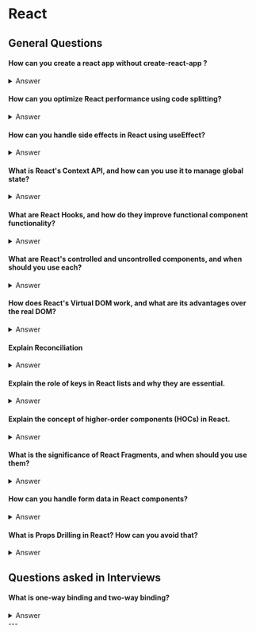 # React

## General Questions

#### How can you create a react app without create-react-app ?

<details>
<summary>Answer</summary>
<p>

- `create-react-app` provides a convenient way to set up a new React project with a predefined structure and development environment, creating a React app from scratch gives you more control over the configuration and dependencies
- Below there are two ways listed
  - using CDN
  - by installing all dependencies needed and configuring them

**1. Using CDN**

- Creating a React app using a CDN (Content Delivery Network) involves linking to external libraries directly in your HTML file, rather than setting up a local development environment with tools like Babel and Webpack.

* This approach is simpler but might not provide all the features and conveniences of a full development environment.

```html
<!-- index.html -->
<!DOCTYPE html>
<html>
  <head>
    <title>React App with CDN</title>
  </head>
  <body>
    <div id="root"></div>

    <!-- React and React-DOM CDNs -->
    <script src="https://cdn.jsdelivr.net/npm/react@17/umd/react.production.min.js"></script>
    <script src="https://cdn.jsdelivr.net/npm/react-dom@17/umd/react-dom.production.min.js"></script>

    <!-- Your React component code -->
    <script>
      // Define your React component
      function App() {
        return React.createElement("div", null, "Hello, React with CDN!");
      }

      // Render the React component
      ReactDOM.render(
        React.createElement(App),
        document.getElementById("root")
      );
    </script>
  </body>
</html>
```

**2. Setting up by installing dependencies**

- Initialize Package.json : `npm init`
- Install React and React-DOM : `npm i react react-dom`
- Create index.html to server the app

```html
<!-- index.html-->
<!DOCTYPE html>
<html>
  <head>
    <title>My React App</title>
  </head>
  <body>
    <div id="root"></div>
    <script src="./src/index.js"></script>
  </body>
</html>
```

- Create react component

```jsx
// src/index.js

import React from "react";
import ReactDOM from "react-dom";
import App from "./App"; // Create this file

ReactDOM.render(<App />, document.getElementById("root"));
```

- Intall Bable and Webpack : `npm @babel/core @babel/preset-env @babel/preset-react babel-loader webpack webpack-cli webpack-dev-server --save-dev`
- Create Babel Configuration
- Create Webpack configuration

</p>
</details>

#### How can you optimize React performance using code splitting?

<details>
<summary>Answer</summary>
<p>

- Code splitting involves breaking your application into smaller chunks (bundling) and loading them on demand.
- React.lazy and Suspense are used to achieve code splitting, which can significantly reduce the initial loading time of your application.

Code example using React.lazy and Suspense:

```jsx
import React, { lazy, Suspense } from "react";

const LazyComponent = lazy(() => import("./LazyComponent"));

const App = () => {
  return (
    <Suspense fallback={<div>Loading...</div>}>
      <LazyComponent />
    </Suspense>
  );
};
```

</p>
</details>

#### How can you handle side effects in React using useEffect?

<details>
<summary>Answer</summary>
<p>

The useEffect hook allows you to perform side effects in functional components. You can use it to handle tasks like data fetching, subscriptions, or manually changing the DOM.

Code example:

```jsx
import React, { useEffect, useState } from 'react';

const MyComponent = () => {
 const [data, setData] = useState([]);

 useEffect(() => {
  // Fetch data from an API
  fetch('https://lnkd.in/d5PWjfXF')
   .then((response) => response.json())
   .then((data) => setData(data));
 }, []);

 return (
  // Display data here
 );
};
```

</p>
</details>

#### What is React's Context API, and how can you use it to manage global state?

<details>
<summary>Answer</summary>
<p>

React's Context API provides a way to pass data through the component tree without having to pass props manually at every level. It enables efficient global state management in applications, allowing components to access and update shared data.

Code Example:

```jsx
// Creating a context
const MyContext = React.createContext();

// Using the context provider
const MyProvider = ({ children }) => {
  const [state, setState] = React.useState(initialState);
  return (
    <MyContext.Provider value={{ state, setState }}>
      {children}
    </MyContext.Provider>
  );
};

// Consuming the context in a component
const MyComponent = () => {
  const { state, setState } = React.useContext(MyContext);
  // Use state and setState here
};
```

</p>
</details>

#### What are React Hooks, and how do they improve functional component functionality?

<details>
<summary>Answer</summary>
<p>

React Hooks are functions that enable functional components to use state and other React features without writing a class. They make it easier to reuse logic and manage component state in functional components.

```jsx
import React, { useState } from "react";

const Counter = () => {
  const [count, setCount] = useState(0);

  const handleIncrement = () => {
    setCount(count + 1);
  };

  return (
    <div>
      <p>Count: {count}</p>
      <button onClick={handleIncrement}>Increment</button>
    </div>
  );
};
```

</p>
</details>

#### What are React's controlled and uncontrolled components, and when should you use each?

<details>
<summary>Answer</summary>
<p>

Controlled components have their state controlled by React through props and react to user input via event handlers. Uncontrolled components store their state internally in the DOM and are controlled by the DOM itself.

Code example of a controlled component:

```jsx
import React, { useState } from "react";

const MyInput = () => {
  const [value, setValue] = useState("");

  const handleChange = (event) => {
    setValue(event.target.value);
  };

  return <input type="text" value={value} onChange={handleChange} />;
};
```

</p>
</details>

#### How does React's Virtual DOM work, and what are its advantages over the real DOM?

<details>
<summary>Answer</summary>
<p>

React's Virtual DOM is a representation of the actual DOM (Document Object Model) in memory, and it acts as an intermediary between your React components and the real browser DOM.
Steps:

1. Initial Rendering
   When you create a React component, it's not directly rendered to the actual DOM. Instead, React creates a virtual representation of that component in memory.
2. Virtual DOM Tree
   This virtual representation, often called the Virtual DOM tree, is a lightweight copy of the actual DOM. It's a tree structure where each node represents a component or an element and its properties.
3. Component Updates
   When a component's state or props change, a process called "reconciliation" begins. React calculates the difference between the previous Virtual DOM tree and the updated one.
4. Diffing Algorithm
   The diffing algorithm efficiently identifies the minimal number of changes needed to transition from the old Virtual DOM tree to the new one. This optimization helps in minimizing direct manipulation of the actual DOM, which can be a costly operation.
5. Updating Actual DOM
   Once the minimal set of changes is determined, React applies those changes to the real DOM. However, it does this in a highly optimized manner, reducing the number of expensive DOM operations.
6. Performance Gains
   By using this approach, React reduces the need to frequently update the actual DOM directly. Instead of re-rendering the entire page, React only updates the specific parts of the page that have changed, resulting in improved performance and a smoother user experience.

</p>
</details>

#### Explain Reconciliation

<details>
<summary>Answer</summary>
<p>

**Reconciliation (in React):**

- Reconciliation is the process in which React updates the user interface (UI) to reflect changes in the application's state or props.
- It's a core part of how React manages updates efficiently.
- When you make changes to a component's state or props, React doesn't immediately update the actual Document Object Model (DOM) in the browser.
- Instead, it performs a series of steps to calculate the difference between the previous state of the UI (represented by the Virtual DOM) and the new state.
- This difference is often referred to as the "diff."

  Here's how the reconciliation process works:

- A component's state or props change.
- React generates a new Virtual DOM representation of the component.
- React compares the new Virtual DOM with the previous one using a diffing algorithm.
- The algorithm determines the minimal set of changes needed to update the actual DOM.
- Only the necessary changes are applied to the real DOM, resulting in a more efficient update process.

**Diffing Algorithm**

Some concepts used by this algorithm are :

- Two elements of different types will produce different trees.
- Breadth-First Search (BFS) is applied because if a node is found as changed, it will re-render the entire subtree hence - Depth First Approach is not exactly optimal. (Ref: Fig.2)
- When comparing two elements of the same type, keep the underlying node as same and only update changes in attributes or styles.
- React uses optimizations so that a minimal difference can be calculated in O(N) efficiently using this Algorithm.

- Steps of Diffing Process
  - Tree level Diffing
  - Component level Diffing
  - Element Level diffing

<!-- **Steps of Diffing Process at 3 levels**:

1. Tree-level Diffing

   - **Generate Virtual DOM Trees:** Create virtual representations of the component trees for both the previous and current states.
   - **Root Node Comparison:** Compare the root nodes of the previous and current Virtual DOM trees.
   - **Component Identity Check:** Determine whether the root components are the same. If they are not, the entire sub-tree is marked for updates.

2. Component-level Diffing

   - Once differences at the tree level are identified, React drills down to the individual components that need updating. The steps at the component level are as follows:

   - **Component Type Check:** Check whether the types of the components (e.g., functional, class-based) are the same in the previous and current states.

   - **Props and State Comparison:** Compare the props and state of the components. If there are differences, the component is marked for updates.

   - **Update or Replace:** If a component is marked for an update, React decides whether to update the component in place or replace it with a new one.

3. Element-level Diffing

   - At the lowest level, React compares the individual elements within a component to determine the specific changes that need to be applied. The steps at the element level include:

   - **Key Comparison:** For lists of elements (e.g., in a map function), React uses the key attribute to optimize updates. It checks for keys to determine if elements have been added, removed, or reordered.

   - **Type Comparison:** Compare the types of elements in the previous and current states.

   - **Update, Replace, or Delete:** Depending on the differences, React will decide whether to update the element's attributes and content, replace the entire element, or delete it.

   - **Child Element Diffing:** If an element has child elements, the diffing process is recursively applied to those children. -->

</p>
</details>

#### Explain the role of keys in React lists and why they are essential.

<details>
<summary>Answer</summary>
<p>

Keys help React identify each list item uniquely and efficiently update and re-render components when the list changes. They improve performance by minimizing re-renders and avoiding issues like incorrect component recycling.

Code Example:

```jsx
// Without keys
const itemsWithoutKeys = items.map((item) => <li>{item}</li>);

// With unique ids as keys
const itemsWithKeys = items.map((item) => <li key={items.id}>{item}</li>);
```

</p>
</details>

#### Explain the concept of higher-order components (HOCs) in React.

<details>
<summary>Answer</summary>
<p>
Higher-order components are functions that take a component as an input and return an enhanced component with additional props or functionality. They are commonly used for code reuse, logic abstraction, and cross-cutting concerns.

Code example:

```jsx
const withLogger = (WrappedComponent) => {
  const EnhancedComponent = (props) => {
    console.log("Component props:", props);
    return <WrappedComponent {...props} />;
  };

  return EnhancedComponent;
};

// Usage
const MyComponent = (props) => {
  // Component logic here
};

export default withLogger(MyComponent);
```

</p>
</details>

#### What is the significance of React Fragments, and when should you use them?

<details>
<summary>Answer</summary>
<p>

React Fragments allow you to group multiple components **without introducing an additional parent element in the DOM.** They are useful when you need to return multiple elements from a component's render method.

Code example:

```jsx
import React, { Fragment } from "react";

const MyComponent = () => {
  return (
    <Fragment>
      <h1>Title</h1>
      <p>Paragraph 1</p>
      <p>Paragraph 2</p>
    </Fragment>
  );
};
```

</p>
</details>

#### How can you handle form data in React components?

<details>
<summary>Answer</summary>
<p>

You can manage form data using controlled components, where form elements are bound to state and updated through event handlers.

Code example of a controlled input:

```jsx
import React, { useState } from "react";

const MyForm = () => {
  const [inputValue, setInputValue] = useState("");

  const handleChange = (event) => {
    setInputValue(event.target.value);
  };

  const handleSubmit = (event) => {
    event.preventDefault();
    // Handle form submission with 'inputValue'
  };

  return (
    <form onSubmit={handleSubmit}>
      <input type="text" value={inputValue} onChange={handleChange} />
      <button type="submit">Submit</button>
    </form>
  );
};
```

- Extra Point
  Use the FormData constructor (available natively to almost all browsers) to create formData object of the required form and then extract one or all the fields which are required.

e.g. in submit form event listener define something like:

```js
function handleFormSubmit(event) {
const myForm = new FormData(event.target);
const userName = myForm.get(‘username’);
// userName variable now has username form field value.
}
```

You can read more about the FormData API in MDN web docs!

</p>
</details>

#### What is Props Drilling in React? How can you avoid that?

<details>
<summary>Answer</summary>
<p>

Example of Prop Drilling

```jsx
// Component A
function A({ value }) {
  return <B value={value} />;
}

// Component B
function B({ value }) {
  return <C value={value} />;
}

// Component C
function C({ value }) {
  return <div>{value}</div>;
}

// App
function App() {
  const data = "Hello, Props Drilling!";
  return <A value={data} />;
}
```

Props drilling in React refers to the process of passing props down through multiple levels of nested components. It happens when a component needs to pass data or functions to its child component, and then that child component needs to pass it further down to its own child component, and so on.

As the component hierarchy grows deeper, this can lead to passing props through several intermediate components, making the code less maintainable and potentially causing performance issues.

To avoid props drilling, you can use one of the following techniques:

1. **React Context API:**
   The Context API allows you to create a context that holds data or functions and make it available to all child components without explicitly passing it down as props. Components can access the context data directly from the provider.

2. **Using State Management Library like Redux:**
   Redux is a state management library that provides a centralized store accessible from any component. It allows components to retrieve and update data without the need to pass props through the entire component tree.

3. **Render Props and Higher-Order Components (HOCs):**
   You can use render props or HOCs to wrap components and provide them with the necessary props without drilling them down through intermediate components. These techniques can encapsulate the logic of passing props and provide a cleaner interface to components.

</p>
</details>

## Questions asked in Interviews

#### What is one-way binding and two-way binding?

<details>
<summary>Answer</summary>
<p>

</p>
</details>
---

<!-- Tag: AT&T

### There are two components A and B. When you update value of a variable in component A then it should be available in component B for usage. Which react hook will you use for this?

<details>
<summary>Answer</summary>
<p>
useReducer
</p>
</details>

---

Tag: AT&T

### Convert the given arr of dates into the result format. Use javascript Date function.

```json
YYYY-MM-DD

Given Format:

const arr=[
{"date":"2022-01-01", "value": "10"},
{"date":"2022-01-02", "value": "10"},
{"date":"2022-01-03", "value": "11"},
{"date":"2022-02-01", "value": "1"},
{"date":"2022-02-02", "value": "1"},
{"date":"2022-02-03", "value": "10"}]

Result Format:

{"january-22": 31, "february-22": 12}

---

Explanation:

For January -
{"date":"2022-01-01", "value": "10"}
{"date":"2022-01-02", "value": "10"}
{"date":"2022-01-03", "value": "11"}

{"january-22": 31}
Here,
month = january (01 - MM written as january)
year = 22 (2022 - YYYY written as 22)
date = exclude it
value = 10+10+11 = 31 (add all values for a given month)


For February -
{"date":"2022-02-01", "value": "1"},
{"date":"2022-02-02", "value": "1"},
{"date":"2022-02-03", "value": "10"}

{"february-22": 12}
Here,
month = february (02 - MM written as january)
year = 22 (2022 - YYYY written as 22)
date = exclude it
value = 1+1+10 = 12 (add all values for a given month)


````

<details>
<summary>Answer</summary>
<p>
</p>
</details>

---

Tag: AT&T

### What are react fragments? There are 3 divs inside a react fragment, can you change background color of all 3 divs without actually selecting the div and targeting the react fragment?

```
<>
<div></div>
<div></div>
<div></div>
</>
```

<details>
<summary>Answer</summary>
<p>
</p>
</details>

---

### What is the difference between Virtual DOM, Shallow DOM and DOM in ReactJS?

<details>
<summary>Answer</summary>
<p>
</p>
</details>

---

### What is controlled and uncontrolled component in ReactJS?

<details>
<summary>Answer</summary>
<p>
</p>
</details>

---

### What are hooks in Reactjs?

<details>
<summary>Answer</summary>
<p>
</p>
</details>
---

### What is jsx , babel and webpack?

<details>
<summary>Answer</summary>
<p>
</p>
</details>
---

### What is Redux?

<details>
<summary>Answer</summary>
<p>
</p>
</details>
---

### What is Reducer, Action, Store in Redux?

<details>
<summary>Answer</summary>
<p>
</p>
</details>

---

### What is Middleware in Redux?

<details>
<summary>Answer</summary>
<p>
</p>
</details>
---

### Explain data flow in Redux

<details>
<summary>Answer</summary>
<p>
</p>
</details>
---

### What is Redux-Thunk?

<details>
<summary>Answer</summary>
<p>
</p>
</details>
---

### What is Redux-Saga?

<details>
<summary>Answer</summary>
<p>
</p>
</details>
---

### What is the difference between Redux-Thunk and Redux-Saga?

<details>
<summary>Answer</summary>
<p>
</p>
</details>
---

### React has one-way binding or two-way biding?

<details>
<summary>Answer</summary>
<p>
</p>
</details>

---

### Difference between class component and functional component

<details>
<summary>Answer</summary>
<p>
</p>
</details>
---

### How can we implement componentWillUnmount in functional component?

<details>
<summary>Answer</summary>
<p>
</p>
</details>
---

### useEffect, useState, useMemo, useCallback hooks in detail

<details>
<summary>Answer</summary>
<p>
</p>
</details>
---

### Explain lifecycle method in Reactjs

<details>
<summary>Answer</summary>
<p>
</p>
</details>
---

### What is difference between export default and export in Reactjs?

<details>
<summary>Answer</summary>
<p>
</p>
</details>

---

### What is portal in Reactjs?

<details>
<summary>Answer</summary>
<p>
</p>
</details>

---

### What is reconciliation in Reactjs?

<details>
<summary>Answer</summary>
<p>
</p>
</details>
---

### What is useRef in Reactjs?

<details>
<summary>Answer</summary>
<p>
</p>
</details>
---

### What is server side rendering in Reactjs?

<details>
<summary>Answer</summary>
<p>
</p>
</details>
---

### What is useStrict in Reactjs?

<details>
<summary>Answer</summary>
<p>
</p>
</details>
---

### What is fragment in Reactjs?

<details>
<summary>Answer</summary>
<p>
</p>
</details>
---

### What is react router in Reactjs?

<details>
<summary>Answer</summary>
<p>
</p>
</details>
---

### What are node_modules in Reactjs?

<details>
<summary>Answer</summary>
<p>
</p>
</details>
---

### What is the default localhost server port in Reactjs? How can we change the local server port?

<details>
<summary>Answer</summary>
<p>
</p>
</details>
---

### What is HOC in Reactjs?

<details>
<summary>Answer</summary>
<p>
</p>
</details>
---

### What is pure component in Reactjs?

<details>
<summary>Answer</summary>
<p>
</p>
</details>
---

### What is difference state and props in Reactjs?

<details>
<summary>Answer</summary>
<p>
</p>
</details>
---

### How to optmize Reactjs app?

<details>
<summary>Answer</summary>
<p>
</p>
</details>
---

### What is difference between Reactjs and Angularjs?

<details>
<summary>Answer</summary>
<p>
</p>
</details>
---

### What is prop drilling in Reactjs? How to overcome it?

<details>
<summary>Answer</summary>
<p>
</p>
</details>
---

### What is context api in Reactjs?

<details>
<summary>Answer</summary>
<p>
</p>
</details>
---

### What is super, constructor, render function in Reactjs?

<details>
<summary>Answer</summary>
<p>
</p>
</details>
---

# Advanced React Questions

---

### How React's reconciliation Algorithm Works?

<details>
<summary>Answer</summary>
<p>
</p>
</details>
---

### How does React handles aysnchronous updates?

<details>
<summary>Answer</summary>
<p>
</p>
</details>
---

### How does React solves optimization problem and is it good to always optimize?

<details>
<summary>Answer</summary>
<p>
</p>
</details>
---

###

<details>
<summary>Answer</summary>
<p>
</p>
</details>
---
###

<details>
<summary>Answer</summary>
<p>
</p>
</details>
---

###

<details>
<summary>Answer</summary>
<p>
</p>
</details>
---
###

<details>
<summary>Answer</summary>
<p>
</p>
</details>
---
###

<details>
<summary>Answer</summary>
<p>
</p>
</details>
---
###

<details>
<summary>Answer</summary>
<p>
</p>
</details>
---
###

<details>
<summary>Answer</summary>
<p>
</p>
</details>


####

<details>
<summary>Answer</summary>
<p>

</p>
</details>

####

<details>
<summary>Answer</summary>
<p>

</p>
</details>

####

<details>
<summary>Answer</summary>
<p>

</p>
</details>

####

<details>
<summary>Answer</summary>
<p>

</p>
</details>

####

<details>
<summary>Answer</summary>
<p>

</p>
</details>
--- -->
